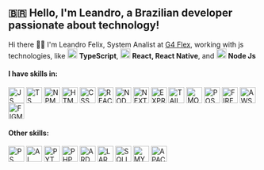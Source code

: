 ## 🇧🇷 Hello, I'm Leandro, a Brazilian developer passionate about technology! 

Hi there 👋🏻
I'm Leandro Felix, System Analist at [G4 Flex](https://g4flex.com.br/), working with js technologies, like <img src="https://i.ibb.co/PZ2XZgr/ts.png" width="20"/> <b>TypeScript</b>, <img src="https://i.ibb.co/4RHMmLQ/react.png" width="20"/> <b> React, React Native</b>, and <img src="https://i.ibb.co/vVxmyN2/node.png" width="20"/> <b>Node Js</b>

#### I have skills in:
  <div style="display: inline_block">
    <img align="center" alt="JS" height="32" width="32" src="https://cdn.jsdelivr.net/gh/devicons/devicon/icons/javascript/javascript-original.svg">
    <img align="center" alt="TS" height="32" width="32" src="https://cdn.jsdelivr.net/gh/devicons/devicon/icons/typescript/typescript-plain.svg">
    <img align="center" alt="NPM" height="32" width="32" src="https://cdn.jsdelivr.net/gh/devicons/devicon/icons/npm/npm-original-wordmark.svg"> 
    <img align="center" alt="HTML" height="32" width="32" src="https://cdn.jsdelivr.net/gh/devicons/devicon/icons/html5/html5-original.svg">
    <img align="center" alt="CSS" height="32" width="32" src="https://cdn.jsdelivr.net/gh/devicons/devicon/icons/css3/css3-original.svg">
    <img align="center" alt="REACTJS" height="32" width="32" src="https://cdn.jsdelivr.net/gh/devicons/devicon/icons/react/react-original.svg">
    <img align="center" alt="NODE" height="32" width="32" src="https://cdn.jsdelivr.net/gh/devicons/devicon/icons/nodejs/nodejs-original.svg">
    <img align="center" alt="NEXT" height="32" width="32" src="https://cdn.jsdelivr.net/gh/devicons/devicon/icons/nextjs/nextjs-original.svg">
    <img align="center" alt="EXPRESS" height="32" width="32" src="https://cdn.jsdelivr.net/gh/devicons/devicon/icons/express/express-original.svg"> 
    <img align="center" alt="TAILWINDCSS" height="32" width="32" src="https://cdn.jsdelivr.net/gh/devicons/devicon/icons/tailwindcss/tailwindcss-plain.svg">
    <img align="center" alt="MONGODB" height="32" width="32" src="https://cdn.jsdelivr.net/gh/devicons/devicon/icons/mongodb/mongodb-original.svg">
    <img align="center" alt="POSTGRESQL" height="32" width="32" src="https://cdn.jsdelivr.net/gh/devicons/devicon/icons/postgresql/postgresql-original.svg">
    <img align="center" alt="FIREBASE" height="32" width="32" src="https://cdn.jsdelivr.net/gh/devicons/devicon/icons/firebase/firebase-plain.svg">
    <img align="center" alt="AWS" height="32" width="32" src="https://cdn.jsdelivr.net/gh/devicons/devicon/icons/amazonwebservices/amazonwebservices-plain-wordmark.svg">
    <img align="center" alt="FIGMA" height="32" width="32" src="https://cdn.jsdelivr.net/gh/devicons/devicon/icons/figma/figma-original.svg">

  </div>
  
  #### Other skills:
  <div style="display: inline_block">
  <img align="center" alt="PS" height="32" width="32" src="https://cdn.jsdelivr.net/gh/devicons/devicon/icons/photoshop/photoshop-line.svg">
  <img align="center" alt="AI" height="32" width="32" src="https://cdn.jsdelivr.net/gh/devicons/devicon/icons/illustrator/illustrator-line.svg">
    <img align="center" alt="PYTHON" height="32" width="32" src="https://cdn.jsdelivr.net/gh/devicons/devicon/icons/python/python-original.svg">
    <img align="center" alt="PHP" height="32" width="32" src="https://cdn.jsdelivr.net/gh/devicons/devicon/icons/php/php-original.svg">
    <img align="center" alt="ARDUINO" height="32" width="32" src="https://cdn.jsdelivr.net/gh/devicons/devicon/icons/arduino/arduino-original.svg">
    <img align="center" alt="LARAVEL" height="32" width="32" src="https://cdn.jsdelivr.net/gh/devicons/devicon/icons/laravel/laravel-plain-wordmark.svg">
    <img align="center" alt="SQLITE" height="32" width="32" src="https://cdn.jsdelivr.net/gh/devicons/devicon/icons/sqlite/sqlite-original.svg">
    <img align="center" alt="MYSQL" height="32" width="32" src="https://cdn.jsdelivr.net/gh/devicons/devicon/icons/mysql/mysql-original.svg">
    <img align="center" alt="APACHE" height="32" width="32" src="https://cdn.jsdelivr.net/gh/devicons/devicon/icons/apache/apache-original.svg">
  </div>
